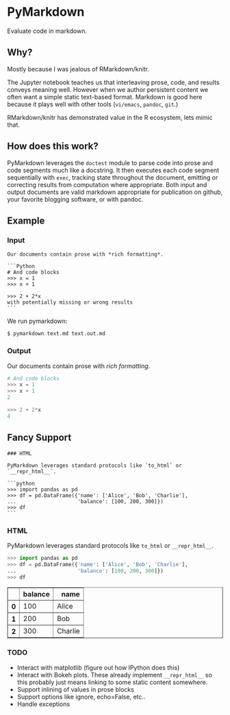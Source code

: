PyMarkdown
==========

Evaluate code in markdown.

Why?
----

Mostly because I was jealous of RMarkdown/knitr.

The Jupyter notebook teaches us that interleaving prose, code, and results
conveys meaning well. However when we author persistent content we often want a
simple static text-based format.  Markdown is good here because it plays well
with other tools (`vi/emacs`, `pandoc`, `git`.)

RMarkdown/knitr has demonstrated value in the R ecosystem, lets mimic that.

How does this work?
-------------------

PyMarkdown leverages the `doctest` module to parse code into prose and code
segments much like a docstring.  It then executes each code segment
sequentially with `exec`, tracking state throughout the document, emitting or
correcting results from computation where appropriate.  Both input and output
documents are valid markdown appropriate for publication on github, your
favorite blogging software, or with pandoc.


Example
-------

### Input

    Our documents contain prose with *rich formatting*.

    ```Python
    # And code blocks
    >>> x = 1
    >>> x + 1

    >>> 2 + 2*x
    with potentially missing or wrong results
    ```

We run pymarkdown:

    $ pymarkdown text.md text.out.md

### Output

Our documents contain prose with *rich formatting*.

```Python
# And code blocks
>>> x = 1
>>> x + 1
2

>>> 2 + 2*x
4
```

Fancy Support
-------------

    ### HTML

    PyMarkdown leverages standard protocols like `to_html` or `__repr_html__`.

    ```python
    >>> import pandas as pd
    >>> df = pd.DataFrame({'name': ['Alice', 'Bob', 'Charlie'],
    ...                    'balance': [100, 200, 300]})
    >>> df
    ```

### HTML

PyMarkdown leverages standard protocols like `to_html` or `__repr_html__`.

```python
>>> import pandas as pd
>>> df = pd.DataFrame({'name': ['Alice', 'Bob', 'Charlie'],
...                    'balance': [100, 200, 300]})
>>> df
```
<table border="1" class="dataframe">
  <thead>
    <tr style="text-align: right;">
      <th></th>
      <th>balance</th>
      <th>name</th>
    </tr>
  </thead>
  <tbody>
    <tr>
      <th>0</th>
      <td> 100</td>
      <td>   Alice</td>
    </tr>
    <tr>
      <th>1</th>
      <td> 200</td>
      <td>     Bob</td>
    </tr>
    <tr>
      <th>2</th>
      <td> 300</td>
      <td> Charlie</td>
    </tr>
  </tbody>
</table>


### TODO

* Interact with matplotlib (figure out how IPython does this)
* Interact with Bokeh plots.  These already implement `__repr_html__` so this
  probably just means linking to some static content somewhere.
* Support inlining of values in prose blocks
* Support options like ignore, echo=False, etc..
* Handle exceptions
